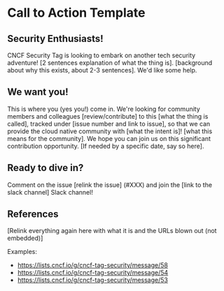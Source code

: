 # Call to Action Template

## Security Enthusiasts!
CNCF Security Tag is looking to embark on another tech security adventure!  [2
sentences explanation of what the thing is]. [background about why this exists,
about 2-3 sentences].  We'd like some help.

## We want you!
This is where you (yes you!) come in.  We're looking for community members and
colleagues [review/contribute] to this [what the thing is called], tracked under
[issue number and link to issue], so that we can provide the cloud native
community with [what the intent is]! [what this means for the community]. We
hope you can join us on this significant contribution opportunity. [If needed by
a specific date, say so here].

## Ready to dive in?
Comment on the issue [relink the issue] (#XXX) and join the [link to the slack
channel] Slack channel!

## References
[Relink everything again here with what it is and the URLs blown out (not
embedded)]

Examples:
* https://lists.cncf.io/g/cncf-tag-security/message/58
* https://lists.cncf.io/g/cncf-tag-security/message/54
* https://lists.cncf.io/g/cncf-tag-security/message/53
